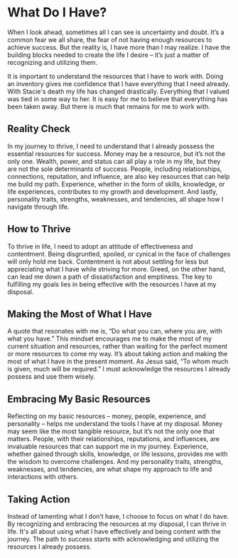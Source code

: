 # What Do I Have?

When I look ahead, sometimes all I can see is uncertainty and doubt. It’s a common fear we all
share, the fear of not having enough resources to achieve success. But the reality is, I have more
than I may realize. I have the building blocks needed to create the life I desire – it’s just a
matter of recognizing and utilizing them.

It is important to understand the resources that I have to work with.  Doing an inventory gives
me confidence that I have everything that I need already.  With Stacie's death my life has changed
drastically.  Everything that I valued was tied in some way to her.  It is easy for me to believe
that everything has been taken away.  But there is much that remains for me to work with.


## Reality Check

In my journey to thrive, I need to understand that I already possess the essential resources for
success. Money may be a resource, but it’s not the only one. Wealth, power, and status can all play
a role in my life, but they are not the sole determinants of success. People, including
relationships, connections, reputation, and influence, are also key resources that can help me
build my path. Experience, whether in the form of skills, knowledge, or life experiences,
contributes to my growth and development. And lastly, personality traits, strengths, weaknesses,
and tendencies, all shape how I navigate through life.


## How to Thrive

To thrive in life, I need to adopt an attitude of effectiveness and contentment. Being disgruntled,
spoiled, or cynical in the face of challenges will only hold me back. Contentment is not about
settling for less but appreciating what I have while striving for more. Greed, on the other hand,
can lead me down a path of dissatisfaction and emptiness. The key to fulfilling my goals lies in
being effective with the resources I have at my disposal.


## Making the Most of What I Have

A quote that resonates with me is, “Do what you can, where you are, with what you have.” This
mindset encourages me to make the most of my current situation and resources, rather than waiting
for the perfect moment or more resources to come my way. It’s about taking action and making the
most of what I have in the present moment. As Jesus said, “To whom much is given, much will be
required.” I must acknowledge the resources I already possess and use them wisely.


## Embracing My Basic Resources

Reflecting on my basic resources – money, people, experience, and personality – helps me understand
the tools I have at my disposal. Money may seem like the most tangible resource, but it’s not the
only one that matters. People, with their relationships, reputations, and influences, are
invaluable resources that can support me in my journey. Experience, whether gained through skills,
knowledge, or life lessons, provides me with the wisdom to overcome challenges. And my personality
traits, strengths, weaknesses, and tendencies, are what shape my approach to life and interactions
with others.


## Taking Action

Instead of lamenting what I don’t have, I choose to focus on what I do have. By recognizing and
embracing the resources at my disposal, I can thrive in life. It's all about using what I have
effectively and being content with the journey. The path to success starts with acknowledging and
utilizing the resources I already possess.